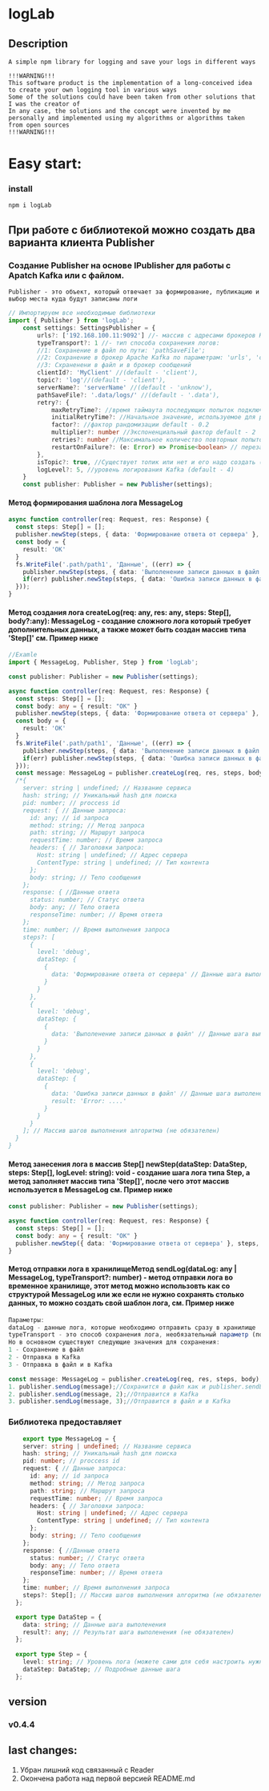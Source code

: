 # logLab
## Description
```
A simple npm library for logging and save your logs in different ways

!!!WARNING!!!
This software product is the implementation of a long-conceived idea to create your own logging tool in various ways
Some of the solutions could have been taken from other solutions that I was the creator of
In any case, the solutions and the concept were invented by me personally and implemented using my algorithms or algorithms taken from open sources
!!!WARNING!!!
```
# Easy start:
### install
```
npm i logLab
```
## При работе с библиотекой можно создать два варианта клиента Publisher
### Создание Publisher на основе IPublisher для работы с Apatch Kafka или с файлом.
```
Publisher - это объект, который отвечает за формирование, публикацию и выбор места куда будут записаны логи
```
```ts
// Импортируем все необходимые библиотеки
import { Publisher } from 'logLab';
    const settings: SettingsPublisher = {
        urls?: ['192.168.100.11:9092'] //- массив с адресами брокеров Kafka для подключения,
        typeTransport?: 1 //- тип способа сохранения логов:
        //1: Сохранение в файл по пути: 'pathSaveFile';
        //2: Сохранение в брокер Apache Kafka по параметрам: 'urls', 'clientId', 'topic', 'serverName', 'retry', 'isTopic', 'logLevel';
        //3: Схраненени в файл и в брокер сообщений    
        clientId?: 'MyClient' //(default - 'client'), 
        topic?: 'log'//(default - 'client'),
        serverName?: 'serverName' //(default - 'unknow'),
        pathSaveFile?: '.data/logs/' //(default - '.data'),
        retry?: {
            maxRetryTime?: //время таймаута последующих попыток подключения
            initialRetryTime?: //Начальное значение, используемое для расчета повтора в миллисекундах (оно все еще рандомизировано в соответствии с фактором рандомизации)
            factor?: //фактор рандомизации default - 0.2
            multiplier?: number //Экспоненциальный фактор default - 2
            retries?: number //Максимальное количество повторных попыток на вызов default - 5
            restartOnFailure?: (e: Error) => Promise<boolean> // перезапускПриНеудачи
        },
        isTopic?: true, //Существует топик или нет и его надо создать (default - false)
        logLevel?: 5, //уровень логирования Kafka (default - 4)
    }
    const publisher: Publisher = new Publisher(settings);
```
#### Метод формирования шаблона лога MessageLog
```ts
async function controller(req: Request, res: Response) {
  const steps: Step[] = []; 
  publisher.newStep(steps, { data: 'Формирование ответа от сервера' }, 'debug');
  const body = {
    result: 'OK'
  }
  fs.WriteFile('.path/path1', 'Данные', ((err) => {
    publisher.newStep(steps, { data: 'Выполенение записи данных в файл' }, 'debug');
    if(err) publisher.newStep(steps, { data: 'Ошибка записи данных в файл', result: err }, 'error');
  }));
}
```
#### Метод создания лога createLog(req: any, res: any, steps: Step[], body?:any): MessageLog - создание сложного лога который требует дополнительных данных, а также может быть создан массив типа 'Step[]' см. Пример ниже
```ts
//Examle
import { MessageLog, Publisher, Step } from 'logLab';

const publisher: Publisher = new Publisher(settings);

async function controller(req: Request, res: Response) {
  const steps: Step[] = []; 
  const body: any = { result: "OK" }
  publisher.newStep(steps, { data: 'Формирование ответа от сервера' }, 'debug');
  const body = {
    result: 'OK'
  }
  fs.WriteFile('.path/path1', 'Данные', ((err) => {
    publisher.newStep(steps, { data: 'Выполенение записи данных в файл' }, 'debug');
    if(err) publisher.newStep(steps, { data: 'Ошибка записи данных в файл', result: err }, 'error');
  }));
  const message: MessageLog = publisher.createLog(req, res, steps, body); // message будет равен: 
  /*{
    server: string | undefined; // Название сервиса
    hash: string; // Уникальный hash для поиска
    pid: number; // proccess id
    request: { // Данные запроса:
      id: any; // id запроса 
      method: string; // Метод запроса
      path: string; // Маршрут запроса
      requestTime: number; // Время запроса
      headers: { // Заголовки запроса:
        Host: string | undefined; // Адрес сервера
        ContentType: string | undefined; // Тип контента
      };
      body: string; // Тело сообщения    
    };
    response: { //Данные ответа
      status: number; // Статус ответа
      body: any; // Тело ответа
      responseTime: number; // Время ответа 
    };
    time: number; // Время выполнения запроса
    steps?: [
      {
        level: 'debug',
        dataStep: {
          {
            data: 'Формирование ответа от сервера' // Данные шага выполенения
          }
        } 
      },
      {
        level: 'debug',
        dataStep: {
          {
            data: 'Выполенение записи данных в файл' // Данные шага выполенения
          }
        } 
      },
      {
        level: 'debug',
        dataStep: {
          {
            data: 'Ошибка записи данных в файл' // Данные шага выполенения,
            result: 'Error: ....'
          }
        } 
      }
    ]; // Массив шагов выполнения алгоритма (не обязателен)
  }
} 
```
#### Метод занесения лога в массив Step[] newStep(dataStep: DataStep, steps: Step[], logLevel: string): void - создание шага лога типа Step, а метод заполняет массив типа 'Step[]', после чего этот массив используется в MessageLog см. Пример ниже
```ts
const publisher: Publisher = new Publisher(settings);

async function controller(req: Request, res: Response) {
  const steps: Step[] = []; 
  const body: any = { result: "OK" }
  publisher.newStep({ data: 'Формирование ответа от сервера' }, steps, 'debug');
}
```
#### Метод отправки лога в хранилищеМетод sendLog(dataLog: any | MessageLog, typeTransport?: number) - метод отправки лога во временное хранилище, этот метод можно использовть как со структурой MessageLog или же если не нужно сохранять столько данных, то можно создать свой шаблон лога, см. Пример ниже
```ts
Параметры:
dataLog - данные лога, которые необходимо отправить сразу в хранилище
typeTransport - это способ сохранения лога, необязательный параметр (по умолчанию: будет сохранен в файл ".json" по пути указанному в параметре при создании Publisher - "pathSaveFile")
Но в основном существуют следующие значения для сохранения:
1 - Сохранение в файл
2 - Отправка в Kafka
3 - Отправка в файл и в Kafka

const message: MessageLog = publisher.createLog(req, res, steps, body);
1. publisher.sendLog(message);//Сохранится в файл как и publisher.sendLog(message, 1);
2. publisher.sendLog(message, 2);//Отправится в Kafka
3. publisher.sendLog(message, 3);//Отправится в файл и в Kafka
```
### Библиотека предоставляет
```ts
    export type MessageLog = {
    server: string | undefined; // Название сервиса
    hash: string; // Уникальный hash для поиска
    pid: number; // proccess id
    request: { // Данные запроса:
      id: any; // id запроса 
      method: string; // Метод запроса
      path: string; // Маршрут запроса
      requestTime: number; // Время запроса
      headers: { // Заголовки запроса:
        Host: string | undefined; // Адрес сервера
        ContentType: string | undefined; // Тип контента
      };
      body: string; // Тело сообщения    
    };
    response: { //Данные ответа
      status: number; // Статус ответа
      body: any; // Тело ответа
      responseTime: number; // Время ответа 
    };
    time: number; // Время выполнения запроса
    steps?: Step[]; // Массив шагов выполнения алгоритма (не обязателен)
  };

  export type DataStep = {
    data: string; // Данные шага выполенения
    result?: any; // Результат шага выполенения (не обязателен)
  };
  
  export type Step = {
    level: string; // Уровень лога (можете сами для себя настроить нужные уровни)
    dataStep: DataStep; // Подробные данные шага
  };
```
## version
### v0.4.4
## last changes:
1. Убран лишний код связанный с Reader
2. Окончена работа над первой версией README.md

